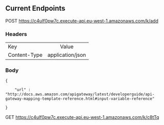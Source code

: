 ## Current Endpoints

 POST https://c4ulf0pw7c.execute-api.eu-west-1.amazonaws.com/k/add

### Headers
|         |      | 
| ------------- |:-------------:| 
| Key      | Value | 
| Content-Type     |  application/json  | 

### Body
```
{
	
	"url" : "http://docs.aws.amazon.com/apigateway/latest/developerguide/api-gateway-mapping-template-reference.html#input-variable-reference"
	
}

```

GET https://c4ulf0pw7c.execute-api.eu-west-1.amazonaws.com/k/c8tTq
